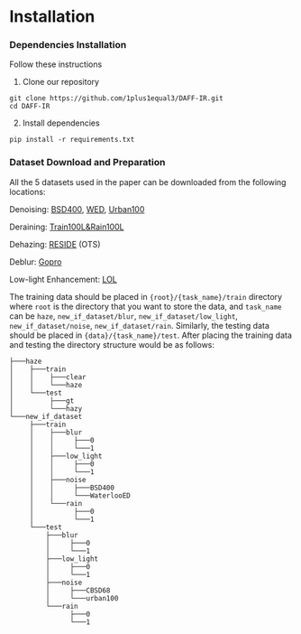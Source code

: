 # Installation

### Dependencies Installation

Follow these instructions

1. Clone our repository
```
git clone https://github.com/1plus1equal3/DAFF-IR.git
cd DAFF-IR
```

2. Install dependencies
```
pip install -r requirements.txt
```

### Dataset Download and Preparation

All the 5 datasets used in the paper can be downloaded from the following locations:

Denoising: [BSD400](https://drive.google.com/file/d/1idKFDkAHJGAFDn1OyXZxsTbOSBx9GS8N/view?usp=sharing), [WED](https://drive.google.com/file/d/19_mCE_GXfmE5yYsm-HEzuZQqmwMjPpJr/view?usp=sharing), [Urban100](https://drive.google.com/drive/folders/1B3DJGQKB6eNdwuQIhdskA64qUuVKLZ9u)

Deraining: [Train100L&Rain100L](https://drive.google.com/drive/folders/1-_Tw-LHJF4vh8fpogKgZx1EQ9MhsJI_f?usp=sharing)

Dehazing: [RESIDE](https://sites.google.com/view/reside-dehaze-datasets/reside-v0) (OTS)

Deblur: [Gopro](https://seungjunnah.github.io/Datasets/gopro)

Low-light Enhancement: [LOL](https://drive.google.com/file/d/157bjO1_cFuSd0HWDUuAmcHRJDVyWpOxB/view)

The training data should be placed in ```{root}/{task_name}/train``` directory where ```root``` is the directory that you want to store the data, and ```task_name``` can be ```haze```, ```new_if_dataset/blur```, ```new_if_dataset/low_light```, ```new_if_dataset/noise```, ```new_if_dataset/rain```. Similarly, the testing data should be placed in ```{data}/{task_name}/test```.
After placing the training data and testing the directory structure would be as follows:
```
├───haze
│    ├───train
│    │    ├───clear
│    │    └───haze
│    └───test
│         ├───gt
│         └───hazy
└───new_if_dataset
     ├───train
     │    ├───blur
     │    │     ├───0
     │    │     └───1
     │    ├───low_light
     │    │     ├───0
     │    │     └───1
     │    ├───noise
     │    │     ├───BSD400
     │    │     └───WaterlooED
     │    └───rain
     │          ├───0
     │          └───1
     └───test
         ├───blur
         │     ├───0
         │     └───1
         ├───low_light
         │     ├───0
         │     └───1
         ├───noise
         │     ├───CBSD68
         │     └───urban100
         └───rain
               ├───0
               └───1
```
